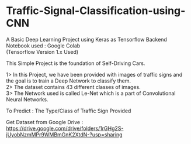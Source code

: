 # Traffic-Signal-Classification-using-CNN
A Basic Deep Learning Project using Keras as Tensorflow Backend                   
Notebook used : Google Colab           
(Tensorflow Version 1.x Used)

This Simple Project is the foundation of Self-Driving Cars.

1> In this Project, we have been provided with images of traffic signs and the goal is to train a Deep Network to classify them.          
2> The dataset contains 43 different classes of images.                
3> The Network used is called Le-Net which is a part of Convolutional Neural Networks.                     

To Predict : The Type/Class of Traffic Sign Provided



Get Dataset from Google Drive : https://drive.google.com/drive/folders/1rGHg2S-jUyobNzmMPr9WMBmGnK2XtdN-?usp=sharing

